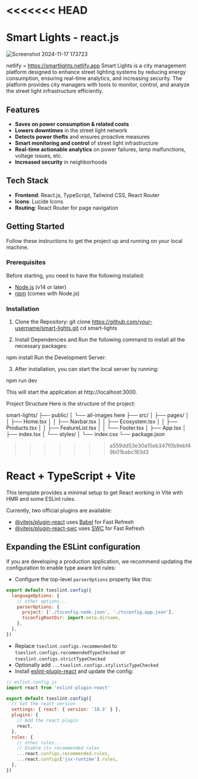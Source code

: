 <<<<<<< HEAD
=======
# Smart Lights - react.js
![Screenshot 2024-11-17 173723](https://github.com/user-attachments/assets/c20a1d20-1bf4-4114-8d8f-7703ccbd63af)

netlify = https://smartlights.netlify.app
Smart Lights is a city management platform designed to enhance street lighting systems by reducing energy consumption, ensuring real-time analytics, and increasing security. The platform provides city managers with tools to monitor, control, and analyze the street light infrastructure efficiently.

## Features

- **Saves on power consumption & related costs**
- **Lowers downtimes** in the street light network
- **Detects power thefts** and ensures proactive measures
- **Smart monitoring and control** of street light infrastructure
- **Real-time actionable analytics** on power failures, lamp malfunctions, voltage issues, etc.
- **Increased security** in neighborhoods

## Tech Stack

- **Frontend**: React.js, TypeScript, Tailwind CSS, React Router
- **Icons**: Lucide Icons
- **Routing**: React Router for page navigation

## Getting Started

Follow these instructions to get the project up and running on your local machine.

### Prerequisites

Before starting, you need to have the following installed:

- [Node.js](https://nodejs.org/) (v14 or later)
- [npm](https://www.npmjs.com/) (comes with Node.js)

### Installation

 1. Clone the Repository:
   git clone https://github.com/your-username/smart-lights.git
   cd smart-lights

2. Install Dependencies and Run the following command to install all the necessary packages:

npm install
Run the Development Server:

3. After installation, you can start the local server by running:

npm run dev

This will start the application at http://localhost:3000.


Project Structure
Here is the structure of the project:


smart-lights/
├── public/
│   └── all-images here
├── src/
│   ├── pages/
│   │   ├── Home.tsx
│   │   ├── Navbar.tsx
│   │   ├── Ecosystem.tsx
│   │   ├── Products.tsx
│   │   ├── FeatureList.tsx
│   │   └── Footer.tsx 
│   ├── App.tsx
│   ├── index.tsx
│   └── styles/
│       └── index.css
└── package.json







>>>>>>> a559dd53e30a15eb347f0b9ebf49b01babc183d3
# React + TypeScript + Vite

This template provides a minimal setup to get React working in Vite with HMR and some ESLint rules.

Currently, two official plugins are available:

- [@vitejs/plugin-react](https://github.com/vitejs/vite-plugin-react/blob/main/packages/plugin-react/README.md) uses [Babel](https://babeljs.io/) for Fast Refresh
- [@vitejs/plugin-react-swc](https://github.com/vitejs/vite-plugin-react-swc) uses [SWC](https://swc.rs/) for Fast Refresh

## Expanding the ESLint configuration

If you are developing a production application, we recommend updating the configuration to enable type aware lint rules:

- Configure the top-level `parserOptions` property like this:

```js
export default tseslint.config({
  languageOptions: {
    // other options...
    parserOptions: {
      project: ['./tsconfig.node.json', './tsconfig.app.json'],
      tsconfigRootDir: import.meta.dirname,
    },
  },
})
```

- Replace `tseslint.configs.recommended` to `tseslint.configs.recommendedTypeChecked` or `tseslint.configs.strictTypeChecked`
- Optionally add `...tseslint.configs.stylisticTypeChecked`
- Install [eslint-plugin-react](https://github.com/jsx-eslint/eslint-plugin-react) and update the config:

```js
// eslint.config.js
import react from 'eslint-plugin-react'

export default tseslint.config({
  // Set the react version
  settings: { react: { version: '18.3' } },
  plugins: {
    // Add the react plugin
    react,
  },
  rules: {
    // other rules...
    // Enable its recommended rules
    ...react.configs.recommended.rules,
    ...react.configs['jsx-runtime'].rules,
  },
})
```
